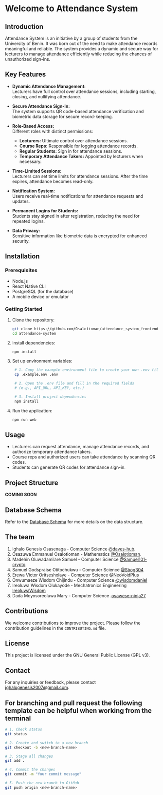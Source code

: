 
# Welcome to Attendance System  

## Introduction  
Attendance System is an initiative by a group of students from the University of Benin. It was born out of the need to make attendance records meaningful and reliable. The system provides a dynamic and secure way for lecturers to manage attendance efficiently while reducing the chances of unauthorized sign-ins.  

## Key Features  
- **Dynamic Attendance Management:**  
  Lecturers have full control over attendance sessions, including starting, closing, and nullifying attendance.  

- **Secure Attendance Sign-In:**  
  The system supports QR code-based attendance verification and biometric data storage for secure record-keeping.  

- **Role-Based Access:**  
  Different roles with distinct permissions:
  - **Lecturers:** Ultimate control over attendance sessions.
  - **Course Reps:** Responsible for logging attendance records.
  - **Regular Students:** Sign in for attendance sessions.
  - **Temporary Attendance Takers:** Appointed by lecturers when necessary.  

- **Time-Limited Sessions:**  
  Lecturers can set time limits for attendance sessions. After the time expires, attendance becomes read-only.  

- **Notification System:**  
  Users receive real-time notifications for attendance requests and updates.  

- **Permanent Logins for Students:**  
  Students stay signed in after registration, reducing the need for repeated logins.  

- **Data Privacy:**  
  Sensitive information like biometric data is encrypted for enhanced security.  

## Installation  

### Prerequisites  
- Node.js  
- React Native CLI  
- PostgreSQL (for the database)  
- A mobile device or emulator  

### Getting Started  

1. Clone the repository:
   ```bash
   git clone https://github.com/Osalotioman/attendance_system_frontend.git
   cd attendance-system
   ```

2. Install dependencies:
   ```bash
   npm install
   ```

3. Set up environment variables:  
   ```bash
    # 1. Copy the example environment file to create your own .env file
    cp .example.env .env

    # 2. Open the .env file and fill in the required fields
    # (e.g., API_URL, API_KEY, etc.)

    # 3. Install project dependencies
    npm install
   ```

4. Run the application:
   ```bash
   npm run web
   ```

## Usage  
- Lecturers can request attendance, manage attendance records, and authorize temporary attendance takers.  
- Course reps and authorized users can take attendance by scanning QR codes.  
- Students can generate QR codes for attendance sign-in.  

## Project Structure  
**COMING SOON**

## Database Schema  
Refer to the [Database Schema](./docs/DatabaseSchema.md) for more details on the data structure.  

## The team
1. Ighalo Genesis Osasenaga - Computer Science [@daves-hub](https://github.com/daves-hub).
2. Osazuwa Emmanuel Osalotioman - Mathematics [@Osalotioman](https://github.com/Osalotioman).
3. Madehin Oluwadamilare Samuel - Computer Science [@Samuel101-crypto](https://github.com/Samuel101-crypto).
4. Samuel Godspraise Otitochukwu - Computer Science [@Sbog304](https://github.com/Sbog304)
5. Erewa Victor Oritsesholaye - Computer Science [@NeoVoidPlus](https://github.com/NeoVoidPlus)
6. Onwumaeze Wisdom Chijindu - Computer Science [@wisdomdaniel](https://github.com/wisdomdaniel)
7. Ireoluwa Wisdom Olukayode - Mechatronics Engineering [IreoluwaWisdom](https://github.com/ireoluwawisdom)
8. Dada Moyosoreoluwa Mary - Computer Science .[osawese-ninja27](https://github.com/osawese-ninja27)
   
## Contributions  
We welcome contributions to improve the project. Please follow the contribution guidelines in the `CONTRIBUTING.md` file.  

## License  
This project is licensed under the GNU General Public License (GPL v3).  

## Contact  
For any inquiries or feedback, please contact [ighalogenesis2007@gmail.com](ighalogenesis2007@gmail.com).


## For branching and pull request the following template can be helpful when working from the terminal
```bash
# 1. Check status
git status

# 2. Create and switch to a new branch
git checkout -b <new-branch-name>

# 3. Stage all changes
git add .

# 4. Commit the changes
git commit -m "Your commit message"

# 5. Push the new branch to GitHub
git push origin <new-branch-name>
```